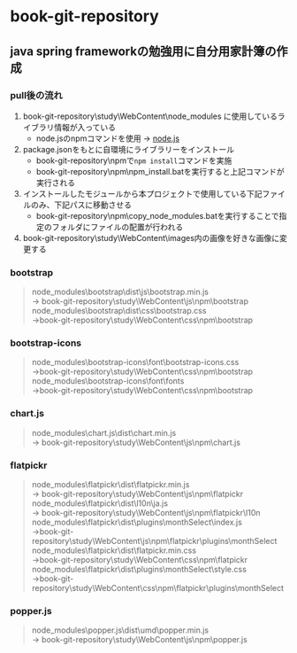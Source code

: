 # book-git-repository
## java spring frameworkの勉強用に自分用家計簿の作成

### pull後の流れ
1. book-git-repository\study\WebContent\node_modules に使用しているライブラリ情報が入っている
    - node.jsのnpmコマンドを使用 → [node.js](https://nodejs.org/ja/)
2. package.jsonをもとに自環境にライブラリーをインストール
    - book-git-repository\npmで`npm install`コマンドを実施
    - book-git-repository\npm\npm_install.batを実行すると上記コマンドが実行される
3. インストールしたモジュールから本プロジェクトで使用している下記ファイルのみ、下記パスに移動させる
    - book-git-repository\npm\copy_node_modules.batを実行することで指定のフォルダにファイルの配置が行われる
4. book-git-repository\study\WebContent\images内の画像を好きな画像に変更する

### bootstrap
> node_modules\bootstrap\dist\js\bootstrap.min.js  
> → book-git-repository\study\WebContent\js\npm\bootstrap  
> node_modules\bootstrap\dist\css\bootstrap.css  
> →book-git-repository\study\WebContent\css\npm\bootstrap

### bootstrap-icons
> node_modules\bootstrap-icons\font\bootstrap-icons.css  
> →book-git-repository\study\WebContent\css\npm\bootstrap  
> node_modules\bootstrap-icons\font\fonts  
> →book-git-repository\study\WebContent\css\npm\bootstrap

### chart.js
> node_modules\chart.js\dist\chart.min.js  
> → book-git-repository\study\WebContent\js\npm\chart.js

### flatpickr
> node_modules\flatpickr\dist\flatpickr.min.js  
> → book-git-repository\study\WebContent\js\npm\flatpickr  
> node_modules\flatpickr\dist\l10n\ja.js  
> → book-git-repository\study\WebContent\js\npm\flatpickr\l10n  
> node_modules\flatpickr\dist\plugins\monthSelect\index.js  
> →book-git-repository\study\WebContent\js\npm\flatpickr\plugins\monthSelect  
> node_modules\flatpickr\dist\flatpickr.min.css  
> →book-git-repository\study\WebContent\css\npm\flatpickr  
> node_modules\flatpickr\dist\plugins\monthSelect\style.css  
> →book-git-repository\study\WebContent\css\npm\flatpickr\plugins\monthSelect

### popper.js
> node_modules\popper.js\dist\umd\popper.min.js  
> → book-git-repository\study\WebContent\js\npm\popper.js

